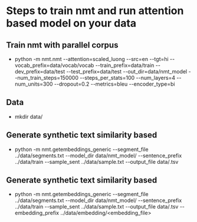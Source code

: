 # Steps to train nmt and run attention based model on your data

## Train nmt with parallel corpus

- python -m nmt.nmt     --attention=scaled_luong     --src=en --tgt=hi     --vocab_prefix=data/vocab/vocab      --train_prefix=data/train     --dev_prefix=data/test      --test_prefix=data/test  --out_dir=data/nmt_model     --num_train_steps=150000     --steps_per_stats=100     --num_layers=4     --num_units=300     --dropout=0.2     --metrics=bleu --encoder_type=bi


## Data

- mkdir data/
 

## Generate synthetic text similarity based

- python -m nmt.getembeddings_generic --segment_file ../data/segments.txt --model_dir data/nmt_model/ --sentence_prefix ../data/train --sample_sent ../data/sample.txt --output_file data/<output>.tsv 

## Generate synthetic text similarity based

-  python -m nmt.getembeddings_generic --segment_file ../data/segments.txt --model_dir data/nmt_model/ --sentence_prefix ../data/train --sample_sent ../data/sample.txt --output_file data/<output>.tsv --embedding_prefix ../data/embedding/<embedding_file>

